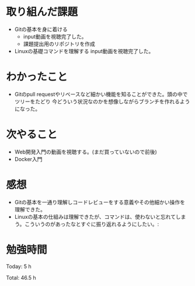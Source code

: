 # 取り組んだ課題
* Gitの基本を身に着ける 
  * input動画を視聴完了した。
  * 課題提出用のリポジトリを作成
* Linuxの基礎コマンドを理解する input動画を視聴完了した。

# わかったこと
*  Gitのpull requestやリベースなど細かい機能を知ることができた。頭の中でツリーをたどり
  今どういう状況なのかを想像しながらブランチを作れるようになった。

# 次やること
* Web開発入門の動画を視聴する。(まだ買っていないので前後)
* Docker入門


# 感想
* Gitの基本を一通り理解しコードレビューをする意義やその他細かい操作を理解できた。
* Linuxの基本の仕組みは理解できたが、コマンドは、使わないと忘れてしまう。こういうのがあったなとすぐに振り返れるようにしたい。:
  
# 勉強時間
Today: 5 h

Total: 46.5 h
